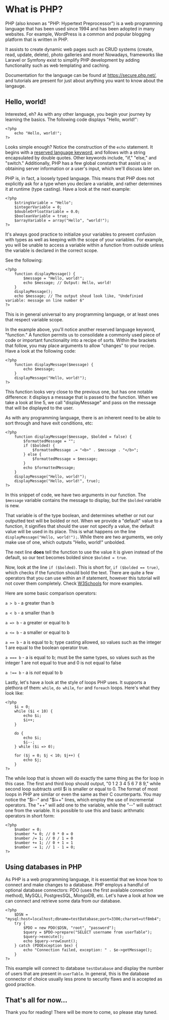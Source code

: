 # What is PHP?

PHP (also known as "PHP: Hypertext Preprocessor") is a web programming language that has been used since 1994 and has been adopted in many websites.
For example, WordPress is a common and popular blogging platform that is written in PHP.

It assists to create dynamic web pages such as CRUD systems (create, read, update, delete), photo galleries and more! Nowadays, frameworks like Laravel or Symfony exist to simplify PHP development by adding functionality such as web templating and caching. 

Documentation for the language can be found at https://secure.php.net/, and tutorials are present for just about anything you want to know about the langauge.

## Hello, world!

Interested, eh? As with any other language, you begin your journey by learning the basics. The following code displays "Hello, world!":

    <?php
    	echo "Hello, world!";
    ?>

Looks simple enough? Notice the construction of the `echo` statement. It begins with a [reserved language keyword](http://php.net/manual/en/reserved.keywords.php), and follows with a string encapsulated by double quotes. Other keywords include, "if," "else," and "switch." Additionally, PHP has a few global constants that assist us in obtaining server information or a user's input, which we'll discuss later on.

PHP is, in fact, a loosely typed language. This means that PHP does not explicitly ask for a type when you declare a variable, and rather determines it at runtime (type casting).
Have a look at the next example:

    <?php
    	$stringVariable = "Hello";
    	$integerVariable = 0;
    	$doubleOrFloatVariable = 0.0;
    	$booleanVariable = true;
    	$arrayVariable = array("Hello", "world!");
    ?>

It's always good practice to initialize your variables to prevent confusion with types as well as keeping with the scope of your variables. For example, you will be unable to access a variable within a function from outside unless the variable is declared in the correct scope.

See the following:

    <?php
    	function displayMessage() {
    		$message = "Hello, world!";
    		echo $message; // Output: Hello, world!
    	}
    	displayMessage();
    	echo $message; // The output shoud look like, "Undefinied variable: message on line number 6"
    ?>

This is in general universal to any programming language, or at least ones that respect variable scope.

In the example above, you'll notice another reserved language keyword, "function." A function permits us to consolidate a commonly used piece of code or important functionality into a recipe of sorts.
Within the brackets that follow, you may place arguments to allow "changes" to your recipe. Have a look at the following code:

    <?php
    	function displayMessage($message) {
    		echo $message;
    	} 
    	displayMessage("Hello, world!");
    ?>

This function looks very close to the previous one, but has one notable difference: it displays a message that is passed to the function. When we take a look at line 5, we call "displayMessage" and pass on the message that will be displayed to the user. 

As with any programming language, there is an inherent need to be able to sort through and have exit conditions, etc:

    <?php
    	function displayMessage($message, $bolded = false) {
    		$formattedMessage = "";
    		if ($bolded) {
    			$formattedMessage .= "<b>" . $message . "</b>";
    		} else {
    			$formattedMessage = $message;
    		}
    		echo $formattedMessage;
    	}
    	displayMessage("Hello, world!");
    	displayMessage("Hello, world!", true);
    ?>

In this snippet of code, we have two arguments in our function. The `$message` variable contains the message to display, but the `$bolded` variable is new.

That variable is of the type boolean, and determines whether or not our outputted text will be bolded or not. When we provide a "default" value to a function, it signifies that should the user not specify a value, the default value will be used in its place. This is what happens on the line `displayMessage("Hello, world!");`. While there are two arguments, we only make use of one, which outputs "Hello, world!" unbolded.

The next line **does** tell the function to use the value it is given instead of the default, so our text becomes bolded since `$bolded = true`.

Now, look at the line `if ($bolded)`. This is short for, `if ($bolded == true)`, which checks if the function should bold the text. There are quite a few operators that you can use within an if statement, however this tutorial will not cover them completely. Check [W3Schools](https://w3schools.com) for more examples. 

Here are some basic comparison operators:

`a > b`  - a greater than b

`a < b` - a smaller than b

`a => b` - a greater or equal to b

`a <= b` - a smaller or equal to b

`a == b` - a is equal to b; type casting allowed, so values such as the integer 1 are equal to the boolean operator true.

`a === b` - a is equal to b; must be the same types, so values such as the integer 1 are not equal to true and 0 is not equal to false

`a !== b` - a is _not_ equal to b

Lastly, let's have a look at the style of loops PHP uses.
It supports a plethora of them: `while`, `do while`, `for` and `foreach` loops.
Here's what they look like:

	<?php 
		$i = 0;
		while ($i < 10) {
			echo $i;
			$i++;
		}

		do {
			echo $i;
			$i--;
		} while ($i => 0);

		for ($j = 0; $j < 10; $j++) {
			echo $j;
		}
	?>

The while loop that is shown will do exactly the same thing as the for loop in this case. The first and third loop should output, "0 1 2 3 4 5 6 7 8 9," while second loop subtracts until $i is smaller or equal to 0. The format of most loops in PHP are similar or even the same as their C counterparts. You may notice the "$i--" and "$i++" lines, which employ the use of incremental operators. The "++" will add one to the variable, while the "--" will subtract one from the variable. It is possible to use this and basic arithmatic operators in short form:

	<?php
		$number = 0;
		$number *= 0; // 0 * 0 = 0
		$number /= 1; // 0 / 1 = 0
		$number += 1; // 0 + 1 = 1
		$number -= 1; // 1 - 1 = 0;
	?>

## Using databases in PHP

As PHP is a web programming language, it is essential that we know how to connect and make changes to a database. PHP employs a handful of optional database connectors: PDO (uses the first available connection method), MySQLi, PostgresSQL, MongoDB, etc. Let's have a look at how we can connect and retrieve some data from our database.

	<?php
		$DSN = "mysql:host=localhost;dbname=testDatabase;port=3306;charset=utf8mb4";
		try {
			$PDO = new PDO($DSN, "root", "password");
			$query = $PDO->prepare("SELECT username from userTable");
			$query->execute();
			echo $query->rowCount();
		} catch (PDOException $ex) {
			echo "Connection failed, exception: " . $e->getMessage();
		}
	?>

This example will connect to database `testDatabase` and display the number of users that are present in `userTable`. In general, this is the database connector of choice usually less prone to security flaws and is accepted as good practice.

## That's all for now...

Thank you for reading! There will be more to come, so please stay tuned.  



